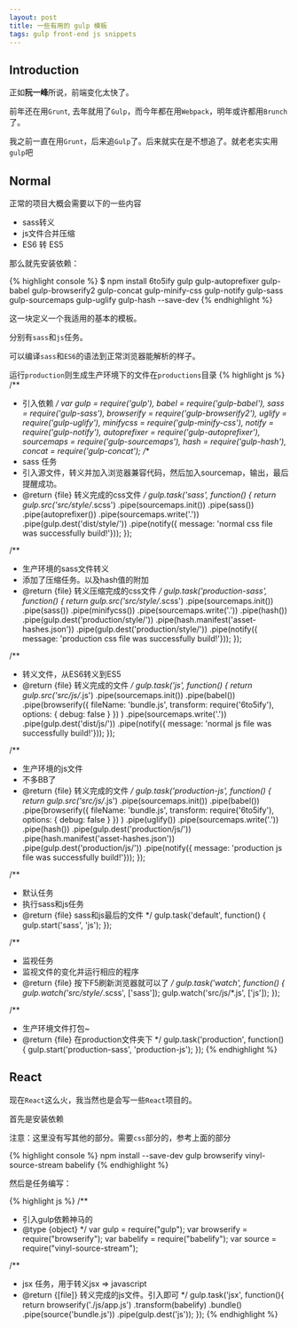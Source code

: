 ```yaml
---
layout: post
title: 一些有用的 gulp 模板
tags: gulp front-end js snippets
---
```


## Introduction

正如**阮一峰**所说，前端变化太快了。

前年还在用`Grunt`, 去年就用了`Gulp`，而今年都在用`Webpack`，明年或许都用`Brunch`了。

我之前一直在用`Grunt`，后来追`Gulp`了。后来就实在是不想追了。就老老实实用`gulp`吧

## Normal

正常的项目大概会需要以下的一些内容

* sass转义
* js文件合并压缩
* ES6 转 ES5

那么就先安装依赖：

{% highlight console %}
$ npm install 6to5ify gulp gulp-autoprefixer gulp-babel gulp-browserify2 gulp-concat gulp-minify-css gulp-notify gulp-sass gulp-sourcemaps gulp-uglify gulp-hash --save-dev
{% endhighlight %}

这一块定义一个我适用的基本的模板。

分别有`sass`和`js`任务。

可以编译`sass`和`ES6`的语法到正常浏览器能解析的样子。

运行`production`则生成生产环境下的文件在`productions`目录
{% highlight js %}
/**
 * 引入依赖
 */
var gulp = require('gulp'),
    babel = require('gulp-babel'),
    sass = require('gulp-sass'),
    browserify = require('gulp-browserify2'),
    uglify = require('gulp-uglify'),
    minifycss = require('gulp-minify-css'),
    notify = require('gulp-notify'),
    autoprefixer = require('gulp-autoprefixer'),
    sourcemaps = require('gulp-sourcemaps'),
    hash = require('gulp-hash'),
    concat = require('gulp-concat');
/**
 * sass 任务
 * 引入源文件，转义并加入浏览器兼容代码，然后加入sourcemap，输出，最后提醒成功。
 * @return {file}   转义完成的css文件
 */
gulp.task('sass', function() {
  return gulp.src('src/style/*.scss')
        .pipe(sourcemaps.init())
        .pipe(sass())
        .pipe(autoprefixer())
        .pipe(sourcemaps.write('.'))
        .pipe(gulp.dest('dist/style/'))
        .pipe(notify({ message: 'normal css file was successfully build!'}));
});

/**
 * 生产环境的sass文件转义
 * 添加了压缩任务。以及hash值的附加
 * @return {file}   转义压缩完成的css文件
 */
gulp.task('production-sass', function() {
  return gulp.src('src/style/*.scss')
        .pipe(sourcemaps.init())
        .pipe(sass())
        .pipe(minifycss())
        .pipe(sourcemaps.write('.'))
        .pipe(hash())
        .pipe(gulp.dest('production/style/'))
        .pipe(hash.manifest('asset-hashes.json')) 
        .pipe(gulp.dest('production/style/'))
        .pipe(notify({ message: 'production css file was successfully build!'}));
});

/**
 * 转义文件，从ES6转义到ES5
 * @return {file}   转义完成的文件
 */
gulp.task('js', function() {
  return gulp.src('src/js/*.js')
        .pipe(sourcemaps.init())
        .pipe(babel())
        .pipe(browserify({
          fileName: 'bundle.js',
          transform: require('6to5ify'),
          options: {
            debug: false
          }
        })
        )
        .pipe(sourcemaps.write('.'))
        .pipe(gulp.dest('dist/js/'))
        .pipe(notify({ message: 'normal js file was successfully build!'}));
});

/**
 * 生产环境的js文件
 * 不多BB了
 * @return {file}   转义完成的文件
 */
gulp.task('production-js', function() {
  return gulp.src('src/js/*.js')
        .pipe(sourcemaps.init())
        .pipe(babel())
        .pipe(browserify({
          fileName: 'bundle.js',
          transform: require('6to5ify'),
          options: {
            debug: false
          }
        })
        )
        .pipe(uglify())
        .pipe(sourcemaps.write('.'))
        .pipe(hash())
        .pipe(gulp.dest('production/js/'))
        .pipe(hash.manifest('asset-hashes.json')) 
        .pipe(gulp.dest('production/js/'))
        .pipe(notify({ message: 'production js file was successfully build!'}));
});

/**
 * 默认任务
 * 执行sass和js任务
 * @return {file}   sass和js最后的文件
 */
gulp.task('default', function() {
  gulp.start('sass', 'js');
});

/**
 * 监视任务
 * 监视文件的变化并运行相应的程序
 * @return {file}   按下F5刷新浏览器就可以了
 */
gulp.task('watch', function() {
  gulp.watch('src/style/*.scss', ['sass']);
  gulp.watch('src/js/*.js', ['js']);
});

/**
 * 生产环境文件打包~
 * @return {file} 在production文件夹下
 */
gulp.task('production', function() {
  gulp.start('production-sass', 'production-js');
});
{% endhighlight %}

## React

现在`React`这么火，我当然也是会写一些`React`项目的。

首先是安装依赖

注意：这里没有写其他的部分。需要`css`部分的，参考上面的部分

{% highlight console %}
npm install --save-dev gulp browserify vinyl-source-stream babelify
{% endhighlight %}

然后是任务编写：

{% highlight js %}
/**
 * 引入gulp依赖神马的
 * @type {object}
 */
var gulp = require("gulp");
var browserify = require("browserify");
var babelify = require("babelify");
var source = require("vinyl-source-stream");

/**
 * jsx 任务，用于转义jsx => javascript
 * @return {[file]}     转义完成的js文件。引入即可
 */
gulp.task('jsx', function(){
  return browserify('./js/app.js')
         .transform(babelify)
         .bundle()
         .pipe(source('bundle.js'))
         .pipe(gulp.dest('js'));
});
{% endhighlight %}